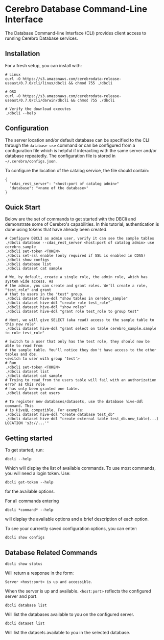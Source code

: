 # Cerebro Database Command-Line Interface

The Database Command-line Interface (CLI) provides client access to running Cerebro
Database services.

## Installation

For a fresh setup, you can install with:

```shell
# Linux
curl -O https://s3.amazonaws.com/cerebrodata-release-useast/0.7.0/cli/linux/dbcli && chmod 755 ./dbcli

# OSX
curl -O https://s3.amazonaws.com/cerebrodata-release-useast/0.7.0/cli/darwin/dbcli && chmod 755 ./dbcli

# Verify the download executes
./dbcli --help
```

## Configuration

The server location and/or default database can be specified to the CLI through the
`database use` command or can be configured from a configuration file which is helpful
if interacting with the same server and/or database repeatedly. The configuration file
is stored in `~/.cerebro/configs.json`.

To configure the location of the catalog service, the file should contain:

```shell
{
  "cdas_rest_server": "<host:port of catalog admin>"
  "database": "<name of the database>"
}
```

## Quick Start

Below are the set of commands to get started with the DBCli and demonstrate some of
Cerebro's capabilities. In this tutorial, authentication is done using tokens that
have already been created.

```shell
# Configure DBCLI as admin user, verify it can see the sample tables
./dbcli database --cdas_rest_server <host:port of catalog admin> use cerebro_sample
./dbcli set-token <TOKEN>
./dbcli set-ssl enable (only required if SSL is enabled in CDAS)
./dbcli show configs
./dbcli database list
./dbcli dataset cat sample

# We, by default, create a single role, the admin_role, which has system wide access. As
# the admin, you can create and grant roles. We'll create a role, "test_role" and grant
# that to users in the "test" group.
./dbcli dataset hive-ddl "show tables in cerebro_sample"
./dbcli dataset hive-ddl "create role test_role"
./dbcli dataset hive-ddl "show roles"
./dbcli dataset hive-ddl "grant role test_role to group test"

# Next, we will give SELECT (aka read) access to the sample table to this new role"
./dbcli dataset hive-ddl "grant select on table cerebro_sample.sample to role test_role"

# Switch to a user that only has the test role, they should now be able to read from
# the sample table. You'll notice they don't have access to the other tables and dbs.
<switch to user with group 'test'>
# Run
./dbcli set-token <TOKEN>
./dbcli dataset list
./dbcli dataset cat sample
# Trying to read from the users table will fail with an authorization error as this role
# has only been granted one table.
./dbcli dataset cat users

# To register new databases/datasets, use the database hive-ddl command. This
# is HiveQL compatible. For example:
./dbcli dataset hive-ddl "create database test_db"
./dbcli dataset hive-ddl "create external table test_db.new_table(...) LOCATION 's3://...'"
```

## Getting started

To get started, run:

```
dbcli --help
```

Which will display the list of available commands. To use most commands, you will need
a login token. Use:

```
dbcli get-token --help
```

for the available options.

For all commands entering

```
dbcli *command* --help
```

will display the available options and a brief description of each option.

To see your currently saved configuration options, you can enter:

```
dbcli show configs
```

## Database Related Commands

```
dbcli show status
```

Will return a response in the form:

```
Server <host:port> is up and accessible.
```

When the server is up and available. `<host:port>` reflects the configured server
and port.

```
dbcli database list
```

Will list the databases available to you on the configured server.

```
dbcli dataset list
```

Will list the datasets available to you in the selected database.
